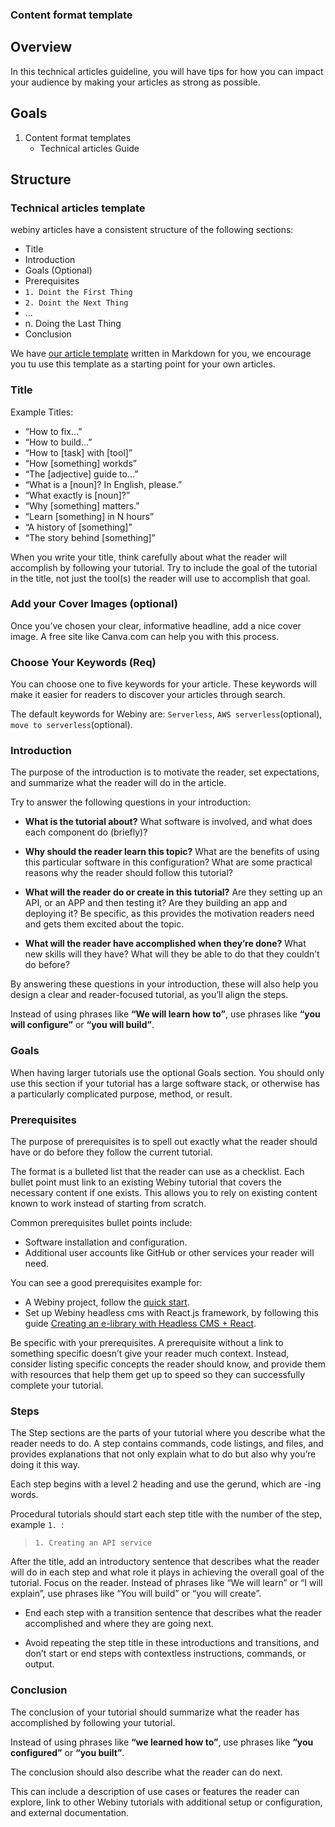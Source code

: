 ### Content format template

## Overview

In this technical articles guideline, you will have tips for how you can impact your audience by making your articles as strong as possible.


## Goals

1. Content format templates
    - Technical articles Guide

## Structure

### Technical articles template

webiny articles have a consistent structure of the following sections:

- Title
- Introduction
- Goals (Optional)
- Prerequisites
- `1. Doint the First Thing`
- `2. Doint the Next Thing`
- ...
- n. Doing the Last Thing
- Conclusion

We have [our article template](https://github.com/webiny/community/blob/master/article_templates/technical_articles_template.md) written in Markdown for you, we encourage you tu use this template as a starting point for your own articles.

### Title

Example Titles:
- “How to fix...”
- “How to build...”
- “How to [task] with [tool]”
- “How [something] workds”
- “The [adjective] guide to...”
- “What is a [noun]? In English, please.”
- “What exactly is [noun]?”
- “Why [something] matters.”
- “Learn [something] in N hours”
- “A history of [something]”
- “The story behind [something]”

When you write your title, think carefully about what the reader will accomplish by following your tutorial. Try to include the goal of the tutorial in the title, not just the tool(s) the reader will use to accomplish that goal.

### Add your Cover Images (optional)

Once you’ve chosen your clear, informative headline, add a nice cover image.
A free site like Canva.com can help you with this process.

### Choose Your Keywords (Req)

You can choose one to five keywords for your article. These keywords will make it easier for readers to discover your articles through search.

The default keywords for Webiny are: `Serverless`, `AWS serverless`(optional), `move to serverless`(optional).

### Introduction

The purpose of the introduction is to motivate the reader, set expectations, and summarize what the reader will do in the article. 

Try to answer the following questions in your introduction:

- **What is the tutorial about?** What software is involved, and what does each component do (briefly)?

- **Why should the reader learn this topic?** What are the benefits of using this particular software in this configuration?
What are some practical reasons why the reader should follow this tutorial?

- **What will the reader do or create in this tutorial?** Are they setting up an API, or an APP and then testing it? Are they building an app and deploying it? Be specific, as this provides the motivation readers need and gets them excited about the topic.

- **What will the reader have accomplished when they’re done?** What new skills will they have? What will they be able to do that they couldn’t do before?

By answering these questions in your introduction, these will also help you design a clear and reader-focused tutorial, as you’ll align the steps.

Instead of using phrases like **“We will learn how to”**, use phrases like **“you will configure”** or **“you will build”**.

### Goals

When having larger tutorials use the optional Goals section. You should only use this section if your tutorial has a large software stack, or otherwise has a particularly complicated purpose, method, or result.

### Prerequisites

The purpose of prerequisites is to spell out exactly what the reader should have or do before they follow the current tutorial.

The format is a bulleted list that the reader can use as a checklist.  Each bullet point must link to an existing Webiny tutorial that covers the necessary content if one exists. This allows you to rely on existing content known to work instead of starting from scratch.

Common prerequisites bullet points include:

- Software installation and configuration.
- Additional user accounts like GitHub or other services your reader will need.

You can see a good prerequisites example for:

- A Webiny project, follow the [quick start](http://docs.webiny.com/docs/get-started/quick-start).
- Set up Webiny headless cms with React.js framework, by following this guide [Creating an e-library with Headless CMS + React](http://docs.webiny.com/docs/guides/headless-react-tutorial).

Be specific with your prerequisites. A prerequisite without a link to something specific doesn’t give your reader much context. Instead, consider listing specific concepts the reader should know, and provide them with resources that help them get up to speed so they can successfully complete your tutorial.

### Steps

The Step sections are the parts of your tutorial where you describe what the reader needs to do. A step contains commands, code listings, and files, and provides explanations that not only explain what to do but also why you’re doing it this way.

Each step begins with a level 2 heading and use the gerund, which are -ing words.

Procedural tutorials should start each step title with the number of the step, example `1. `:

> `1. Creating an API service`

After the title, add an introductory sentence that describes what the reader will do in each step and what role it plays in achieving the overall goal of the tutorial. 
Focus on the reader. Instead of phrases like “We will learn” or  “I will explain”, use phrases like “You will build” or “you will create”.

- End each step with a transition sentence that describes what the reader accomplished and where they are going next. 

- Avoid repeating the step title in these introductions and transitions, and don’t start or end steps with contextless instructions, commands, or output.

### Conclusion

The conclusion of your tutorial should summarize what the reader has accomplished by following your tutorial. 

Instead of using phrases like **“we learned how to”**, use phrases like **“you configured”** or **“you built”**.

The conclusion should also describe what the reader can do next.

This can include a description of use cases or features the reader can explore, link to other Webiny tutorials with additional setup or configuration, and external documentation.
